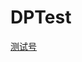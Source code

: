 # DPTest
<a href="vivomusic://web?from=deeplink&url=https://qatcnews.tingmall.com/test_html/sendwish/home.html" target="_blank" >测试号</a><br/>
